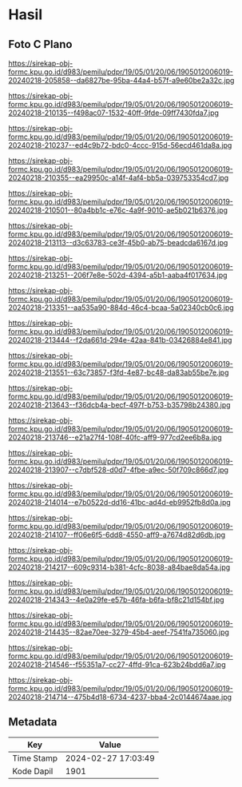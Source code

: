 # Hasil

## Foto C Plano

https://sirekap-obj-formc.kpu.go.id/d983/pemilu/pdpr/19/05/01/20/06/1905012006019-20240218-205858--da6827be-95ba-44a4-b57f-a9e60be2a32c.jpg

https://sirekap-obj-formc.kpu.go.id/d983/pemilu/pdpr/19/05/01/20/06/1905012006019-20240218-210135--f498ac07-1532-40ff-9fde-09ff7430fda7.jpg

https://sirekap-obj-formc.kpu.go.id/d983/pemilu/pdpr/19/05/01/20/06/1905012006019-20240218-210237--ed4c9b72-bdc0-4ccc-915d-56ecd461da8a.jpg

https://sirekap-obj-formc.kpu.go.id/d983/pemilu/pdpr/19/05/01/20/06/1905012006019-20240218-210355--ea29950c-a14f-4af4-bb5a-039753354cd7.jpg

https://sirekap-obj-formc.kpu.go.id/d983/pemilu/pdpr/19/05/01/20/06/1905012006019-20240218-210501--80a4bb1c-e76c-4a9f-9010-ae5b021b6376.jpg

https://sirekap-obj-formc.kpu.go.id/d983/pemilu/pdpr/19/05/01/20/06/1905012006019-20240218-213113--d3c63783-ce3f-45b0-ab75-beadcda6167d.jpg

https://sirekap-obj-formc.kpu.go.id/d983/pemilu/pdpr/19/05/01/20/06/1905012006019-20240218-213251--206f7e8e-502d-4394-a5b1-aaba4f017634.jpg

https://sirekap-obj-formc.kpu.go.id/d983/pemilu/pdpr/19/05/01/20/06/1905012006019-20240218-213351--aa535a90-884d-46c4-bcaa-5a02340cb0c6.jpg

https://sirekap-obj-formc.kpu.go.id/d983/pemilu/pdpr/19/05/01/20/06/1905012006019-20240218-213444--f2da661d-294e-42aa-841b-03426884e841.jpg

https://sirekap-obj-formc.kpu.go.id/d983/pemilu/pdpr/19/05/01/20/06/1905012006019-20240218-213551--63c73857-f3fd-4e87-bc48-da83ab55be7e.jpg

https://sirekap-obj-formc.kpu.go.id/d983/pemilu/pdpr/19/05/01/20/06/1905012006019-20240218-213643--f36dcb4a-becf-497f-b753-b35798b24380.jpg

https://sirekap-obj-formc.kpu.go.id/d983/pemilu/pdpr/19/05/01/20/06/1905012006019-20240218-213746--e21a27f4-108f-40fc-aff9-977cd2ee6b8a.jpg

https://sirekap-obj-formc.kpu.go.id/d983/pemilu/pdpr/19/05/01/20/06/1905012006019-20240218-213907--c7dbf528-d0d7-4fbe-a9ec-50f709c866d7.jpg

https://sirekap-obj-formc.kpu.go.id/d983/pemilu/pdpr/19/05/01/20/06/1905012006019-20240218-214014--e7b0522d-dd16-41bc-ad4d-eb9952fb8d0a.jpg

https://sirekap-obj-formc.kpu.go.id/d983/pemilu/pdpr/19/05/01/20/06/1905012006019-20240218-214107--ff06e6f5-6dd8-4550-aff9-a7674d82d6db.jpg

https://sirekap-obj-formc.kpu.go.id/d983/pemilu/pdpr/19/05/01/20/06/1905012006019-20240218-214217--609c9314-b381-4cfc-8038-a84bae8da54a.jpg

https://sirekap-obj-formc.kpu.go.id/d983/pemilu/pdpr/19/05/01/20/06/1905012006019-20240218-214343--4e0a29fe-e57b-46fa-b6fa-bf8c21d154bf.jpg

https://sirekap-obj-formc.kpu.go.id/d983/pemilu/pdpr/19/05/01/20/06/1905012006019-20240218-214435--82ae70ee-3279-45b4-aeef-7541fa735060.jpg

https://sirekap-obj-formc.kpu.go.id/d983/pemilu/pdpr/19/05/01/20/06/1905012006019-20240218-214546--f55351a7-cc27-4ffd-91ca-623b24bdd6a7.jpg

https://sirekap-obj-formc.kpu.go.id/d983/pemilu/pdpr/19/05/01/20/06/1905012006019-20240218-214714--475b4d18-6734-4237-bba4-2c0144674aae.jpg


## Metadata

| Key        | Value               |
| ---------- | ------------------- |
| Time Stamp | 2024-02-27 17:03:49 |
| Kode Dapil | 1901                |



